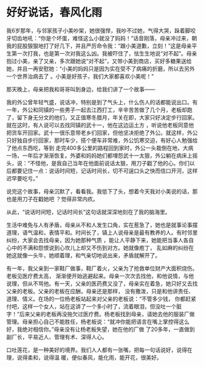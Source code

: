 # 好好说话，春风化雨

我6岁那年，与邻家孩子小美吵架，她很强悍，我吵不过她，气得大哭，跺着脚咬牙切齿地吼：“你是个坏蛋，难怪这么小就没了妈妈！”话音刚落，母亲冲过来，朝我的屁股狠狠地打了好几下，并且严厉命令我：“跟小美道歉，立刻！”这是母亲平生第一次打我，也是第一次对我这么凶。我被吓住了，怯生生地说“对不起”。母亲抱过小美，亲了又亲，多次跟她说“对不起”，又带小美到商店，买好多糖果送给她，并且一再安慰她：“小美的妈妈只是因为实在受不了病痛的折磨，所以去另外一个世界治病去了 。小美是好孩子，我们大家都喜欢小美呢！” 

那天晚上，母亲把我和哥哥叫到身边，给我们讲了一个故事—— 

我的外公曾年轻气盛，说话冲，特别是到了气头上，什么伤人的话都能说出口。有一年，外公和同镇的一些男子一起去江西打工，辛辛苦苦做了几个月，老板却跑了，留下身无分文的他们，又正值寒冬腊月，年关在即，大家只好决定步行回家。就在这时，有人说可以去找同镇的武十一，他在这边运土方 ，听说他老板同意他把货车开回家。武十一很乐意带老乡们回家，但他坚决拒绝了外公。就这样，外公 只好独自步行回家，那时车少，搭个便车非常难，外公饥寒交迫，有好心人勉强给了他点东西吃，等到 走完400多公里的路程回到家时，外公一头栽倒在地，大病一场，一年后才渐渐恢复。外婆和妈妈她们都埋怨武十一太狠，外公躺在病床上摇头，说：“不怪他，是我自己当年在他面前说话太狠，用刀子戳了他的心。你们以后都要记住一点：说话时间短，记话时间长，切不可逞口头之快而信口开河，这样迟早要吃亏。” 

说完这个故事，母亲沉默了，看看我。我低下了头，想着今天我对小美说的话，那也是用刀子在戳她吧 ？觉得非常内疚。 

从此，“说话时间短，记话时间长”这句话就深深地刻在了我的脑海里。 

生活中难免与人有矛盾，母亲从不和人发生口角，实在惹急了，她也是就事论事摆道理，语气温和，表情平和。时间长了，镇上人说母亲是最有教养的人。有时邻里纠纷，大家会去找母亲，因为她那种气质 ，能让人平静下来，她能把当事人各自心中的不满和怨恨说到心坎儿上却又不伤到对方。她就像庖丁， 乱如麻的纠纷在她这就像一头牛，她顺着理，和气亲切地说出来，矛盾就解开了。 

有一年，我父亲到一家鞋厂做事，鞋厂着火，父亲为了抢救单位财产大面积烧伤。老板见医疗费太高， 渐渐便开始逃避起来。母亲一次次去找他，和他说情，与他说理，但从不骂他。有一天，父亲的医药费又没了，母亲实在着急，她只好又去找父亲的老板。父亲的老板在应酬，母亲还是那样， 没有撒泼，只是和他讲责任、道理、情义。在场的一位杨老板站起来对父亲的老板说：“不管多少钱， 你都赶紧付吧，这样一个女人，站在这讲了一个多小时了，流着眼泪，但没吐一个脏字！”后来父亲的老板再没拖欠过医疗费。杨老板找到母亲，请她去他的服装厂做管理。母亲担心自己不能胜任，杨老板说：“就冲你能把语言在嘴上掌控得这么好，我绝对相信你。”母亲没有让杨老板失望，她在他的厂做 了20多年，一直做到副厂长，平易近人、管理有术、深得人心。 

口吐莲花，是一种美好的境界。我们人人都有一张嘴，把每一句话说好，说得在理，说得柔和，说得温 暖，便似春风，能化雨，能开花，很美好。